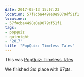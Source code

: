 ```yaml
---
date: 2017-05-13 15:07:23
location: 57f8cba4498e0e9079df51f1
locations:
- 57f8cba4498e0e9079df51f1
tags:
- popquiz
- quiznight
- '2017'
title: "PopQuiz: Timeless Tales"
---
```


This was [PopQuiz: Timeless Tales](https://www.facebook.com/events/1885828218327207/)

We finished 3rd place with 67pts.